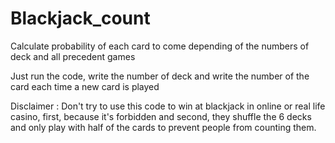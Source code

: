 # Blackjack_count
Calculate probability of each card to come depending of the numbers of deck and all precedent games


Just run the code, write the number of deck and write the number of the card each time a new card is played

Disclaimer : Don't try to use this code to win at blackjack in online or real life casino, first, because it's forbidden and second, they shuffle the 6 decks and only play with half of the cards to prevent people from counting them. 
